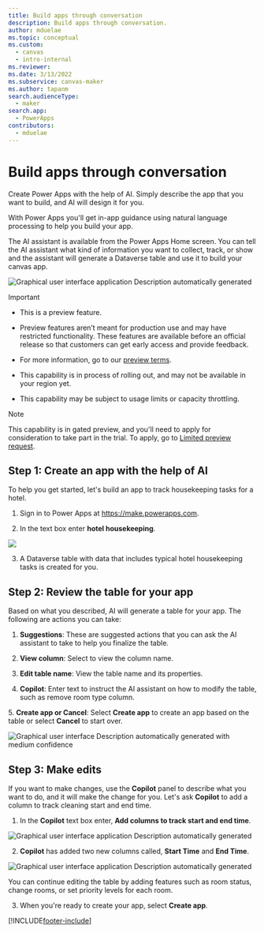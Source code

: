 ```yaml
---
title: Build apps through conversation
description: Build apps through conversation.
author: mduelae
ms.topic: conceptual
ms.custom: 
  - canvas
  - intro-internal
ms.reviewer: 
ms.date: 3/13/2022
ms.subservice: canvas-maker
ms.author: tapanm
search.audienceType: 
  - maker
search.app: 
  - PowerApps
contributors:
  - mduelae
---
```


# Build apps through conversation

Create Power Apps with the help of AI. Simply describe the app that you want to build, and AI will design it for you.

With Power Apps you'll get in-app guidance using natural language processing to help you build your app.

The AI assistant is available from the Power Apps Home screen. You can tell the AI assistant what kind of information you want to collect, track, or show and the assistant will generate a Dataverse table and use it to build your canvas app.

![Graphical user interface  application Description automatically generated](media/image1.png)

> [!IMPORTANT]
>
> - This is a preview feature.
>
> - Preview features aren’t meant for production use and may have restricted functionality. These features are available before an official release so that customers can get early access and provide feedback.
>
> - For more information, go to our [preview terms](https://go.microsoft.com/fwlink/?linkid=2189520).
>
> - This capability is in process of rolling out, and may not be available in your region yet.
>
> - This capability  may be subject to usage limits or capacity throttling.

>[!NOTE]
>
> This capability is in gated preview, and you'll need to apply for consideration to take part in the trial. To apply, go to [Limited preview request](https://forms.office.com/Pages/ResponsePage.aspx?id=v4j5cvGGr0GRqy180BHbR2LogRPRiTJDo1Rd8KnmcFRUMzlLTDZVQlJKSzNIWkVCMzE0VDFYVzk2QS4u).

## Step 1: Create an app with the help of AI

To help you get started, let's build an app to track housekeeping tasks for a hotel.

1.  Sign in to Power Apps at <https://make.powerapps.com>.

2.  In the text box enter **hotel housekeeping**.

![](media/image2.png)

3. A Dataverse table with data that includes typical hotel housekeeping tasks is created for you.

## Step 2: Review the table for your app

Based on what you described, AI will generate a table for your app. The following are actions you can take:

1. **Suggestions**: These are suggested actions that you can ask the AI assistant to take to help you finalize the table.

2. **View column**: Select to view the column name.

3. **Edit table name**: View the table name and its properties.

4. **Copilot**: Enter text to instruct the AI assistant on how to modify the table, such as remove room type column.

5\. **Create app or Cancel**: Select **Create app** to create an app based on the table or select **Cancel** to start over.

![Graphical user interface Description automatically generated with medium confidence](media/image3.png)

## Step 3: Make edits

If you want to make changes, use the **Copilot** panel to describe what you want to do, and it will make the change for you. Let's ask **Copilot** to add a column to track cleaning start and end time.

1. In the **Copilot** text box enter, **Add columns to track start and end time**.

![Graphical user interface  application Description automatically generated](media/image4.png)

2. **Copilot** has added two new columns called, **Start Time** and **End Time**.

![Graphical user interface  application Description automatically generated](media/image5.png)

You can continue editing the table by adding features such as room status, change rooms, or set priority levels for each room.

3. When you're ready to create your app, select **Create app**.

[!INCLUDE[footer-include](../../includes/footer-banner.md)]
